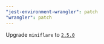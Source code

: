 ```yaml
---
"jest-environment-wrangler": patch
"wrangler": patch
---
```


Upgrade `miniflare` to [`2.5.0`](https://github.com/cloudflare/miniflare/releases/tag/v2.5.0)

